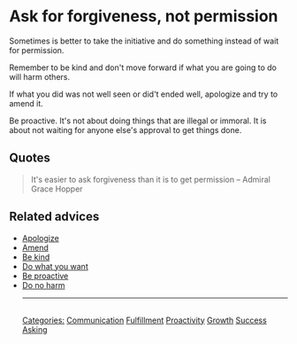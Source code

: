 # Ask for forgiveness, not permission

Sometimes is better to take the initiative and do something instead of wait for permission.

Remember to be kind and don't move forward if what you are going to do will harm others.

If what you did was not well seen or did't ended well, apologize and try to amend it.

Be proactive. It's not about doing things that are illegal or immoral. It is about not waiting for anyone else's approval to get things done.

## Quotes

> It's easier to ask forgiveness than it is to get permission – Admiral Grace Hopper

## Related advices

- [Apologize](../Apologize/index.md)
- [Amend](../Amend/index.md)
- [Be kind](../Be%20kind/index.md)
- [Do what you want](../Do%20what%20you%20want/index.md)
- [Be proactive](../Be%20proactive/index.md)
- [Do no harm](../Do%20no%20harm/index.md)<hr/><br/>[Categories:](../Categories/index.md) [Communication](../Categories/Communication.md) [Fulfillment](../Categories/Fulfillment.md) [Proactivity](../Categories/Proactivity.md) [Growth](../Categories/Growth.md) [Success](../Categories/Success.md) [Asking](../Categories/Asking.md)